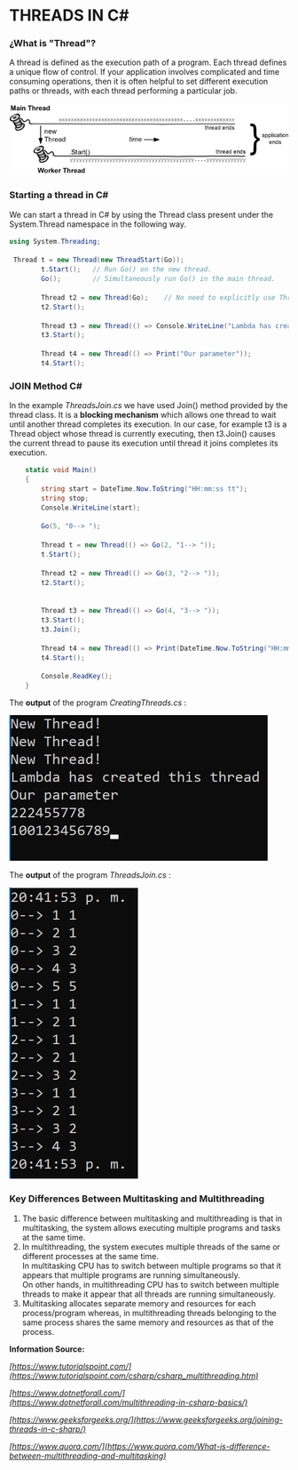# THREADS IN C#

### ¿What is "Thread"?

A thread is defined as the execution path of a program. Each thread defines a unique flow of control. If your application involves complicated and time consuming operations, then it is often helpful to set different execution paths or threads, with each thread performing a particular job.



![thread](imgs/NewThread.png)
    




### Starting a thread in C#

We can start a thread in C# by using the Thread class present under the System.Thread namespace in the following way.


```c#
using System.Threading;

 Thread t = new Thread(new ThreadStart(Go));
        t.Start();   // Run Go() on the new thread.
        Go();        // Simultaneously run Go() in the main thread.

        Thread t2 = new Thread(Go);    // No need to explicitly use ThreadStart
        t2.Start();

        Thread t3 = new Thread(() => Console.WriteLine("Lambda has created this thread"));
        t3.Start();

        Thread t4 = new Thread(() => Print("Our parameter"));
        t4.Start();

```

### JOIN Method C#

In the example *ThreadsJoin.cs* we have used Join() method provided by the thread class. It is a **blocking mechanism** which allows one thread to wait until another thread completes its execution. In our case, for example t3 is a Thread object whose thread is currently executing, then t3.Join() causes the current thread to pause its execution until thread it joins completes its execution.

```c#
    static void Main()
    {
        string start = DateTime.Now.ToString("HH:mm:ss tt");
        string stop;
        Console.WriteLine(start);

        Go(5, "0--> ");

        Thread t = new Thread(() => Go(2, "1--> "));
        t.Start();

        Thread t2 = new Thread(() => Go(3, "2--> "));
        t2.Start();


        Thread t3 = new Thread(() => Go(4, "3--> "));
        t3.Start();
        t3.Join();

        Thread t4 = new Thread(() => Print(DateTime.Now.ToString("HH:mm:ss tt")));
        t4.Start();

        Console.ReadKey();
    }
```



The **output** of the program *CreatingThreads.cs* :

![output](imgs/output.png)


The **output** of the program *ThreadsJoin.cs* :

![output](imgs/output2.png)




### Key Differences Between Multitasking and Multithreading

1. The basic difference between multitasking and multithreading is that in multitasking, the system allows executing multiple programs and tasks at the same time.  
2. In multithreading, the system executes multiple threads of the same or different processes at the same time.  
In multitasking CPU has to switch between multiple programs so that it appears that multiple programs are running simultaneously.  
On other hands, in multithreading CPU has to switch between multiple threads to make it appear that all threads are running simultaneously.
3. Multitasking allocates separate memory and resources for each process/program whereas, in multithreading threads belonging to the same process shares the same memory and resources as that of the process.




**Information Source:**

*[https://www.tutorialspoint.com/](https://www.tutorialspoint.com/csharp/csharp_multithreading.htm)*

*[https://www.dotnetforall.com/](https://www.dotnetforall.com/multithreading-in-csharp-basics/)*

*[https://www.geeksforgeeks.org/](https://www.geeksforgeeks.org/joining-threads-in-c-sharp/)*

*[https://www.quora.com/](https://www.quora.com/What-is-difference-between-multithreading-and-multitasking)*